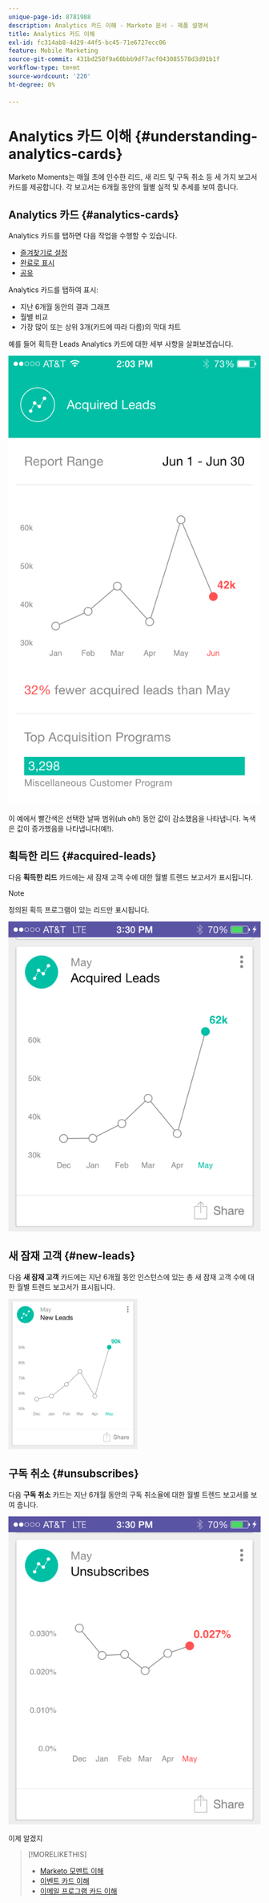 ```yaml
---
unique-page-id: 8781988
description: Analytics 카드 이해 - Marketo 문서 - 제품 설명서
title: Analytics 카드 이해
exl-id: fc314ab8-4d29-44f5-bc45-71e6727ecc06
feature: Mobile Marketing
source-git-commit: 431bd258f9a68bbb9df7acf043085578d3d91b1f
workflow-type: tm+mt
source-wordcount: '220'
ht-degree: 0%

---
```


# Analytics 카드 이해 {#understanding-analytics-cards}

Marketo Moments는 매월 초에 인수한 리드, 새 리드 및 구독 취소 등 세 가지 보고서 카드를 제공합니다. 각 보고서는 6개월 동안의 월별 실적 및 추세를 보여 줍니다.

## Analytics 카드 {#analytics-cards}

Analytics 카드를 탭하면 다음 작업을 수행할 수 있습니다.

* [즐겨찾기로 설정](/help/marketo/product-docs/core-marketo-concepts/mobile-apps/marketo-moments/working-with-moments/creating-a-favorite.md)
* [완료로 표시](/help/marketo/product-docs/core-marketo-concepts/mobile-apps/marketo-moments/working-with-moments/marking-it-done.md)
* [공유](/help/marketo/product-docs/core-marketo-concepts/mobile-apps/marketo-moments/working-with-moments/sharing-a-moment.md)

Analytics 카드를 탭하여 표시:

* 지난 6개월 동안의 결과 그래프
* 월별 비교
* 가장 많이 또는 상위 3개(카드에 따라 다름)의 막대 차트

예를 들어 획득한 Leads Analytics 카드에 대한 세부 사항을 살펴보겠습니다.

![](assets/image2015-7-6-14-3a5-3a25.png)

이 예에서 빨간색은 선택한 날짜 범위(uh oh!) 동안 값이 감소했음을 나타냅니다. 녹색은 값이 증가했음을 나타냅니다(예!).

## 획득한 리드 {#acquired-leads}

다음 **획득한 리드** 카드에는 새 잠재 고객 수에 대한 월별 트렌드 보고서가 표시됩니다.

>[!NOTE]
>
>정의된 획득 프로그램이 있는 리드만 표시됩니다.

![](assets/image2015-6-30-14-3a31-3a40.png)

## 새 잠재 고객 {#new-leads}

다음 **새 잠재 고객** 카드에는 지난 6개월 동안 인스턴스에 있는 총 새 잠재 고객 수에 대한 월별 트렌드 보고서가 표시됩니다.

![](assets/image2015-6-30-14-3a33-3a23.png)

## 구독 취소 {#unsubscribes}

다음 **구독 취소** 카드는 지난 6개월 동안의 구독 취소율에 대한 월별 트렌드 보고서를 보여 줍니다.

![](assets/image2015-6-30-14-3a29-3a3.png)

이제 알겠지

>[!MORELIKETHIS]
>
>* [Marketo 모멘트 이해](/help/marketo/product-docs/core-marketo-concepts/mobile-apps/marketo-moments/understanding-moments/understanding-marketo-moments.md)
>* [이벤트 카드 이해](/help/marketo/product-docs/core-marketo-concepts/mobile-apps/marketo-moments/understanding-moments/understanding-event-cards.md)
>* [이메일 프로그램 카드 이해](/help/marketo/product-docs/core-marketo-concepts/mobile-apps/marketo-moments/understanding-moments/understanding-email-program-cards.md)
